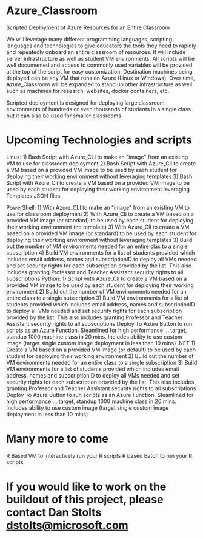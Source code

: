 # Azure_Classroom
Scripted Deployment of Azure Resources for an Entire Classroom

We will leverage many different programming languages, scripting languages and technologies to give educators the tools they need to rapidly and repeatedly onboard an entire classroom of resources.  It will include server infrastructure as well as student VM environments.  All scripts will be well documented and access to commonly used variables will be provided at the top of the script for easy customization. Destination machines being deployed can be any VM that runs on Azure (Linux or Windows).  Over time, Azure_Classroom will be expanded to stand up other infrastructure as well such as machines for research, websites, docker containers, etc.

Scripted deployment is designed for deploying large classroom environments of hundreds or even thousands of students in a single class but it can also be used for smaller classrooms.

# Upcoming Technologies and scripts
Linux:
    1) Bash Script with Azure_CLI to make an "image" from an existing VM to use for classroom deployment
    2) Bash Script with Azure_Cli to create a VM based on a provided VM image to be used by each student for deploying their working environment without leveraging templates
    3) Bash Script with Azure_Cli to create a VM based on a provided VM image to be used by each student for deploying their working environment leveraging Templates JSON files
    
PowerShell: 
    1) With Azure_CLI to make an "image" from an existing VM to use for classroom deployment
    2) With Azure_Cli to create a VM based on a provided VM image (or standard) to be used by each student for deploying their working environment (no template)
    3) With Azure_Cli to create a VM based on a provided VM image (or standard) to be used by each student for deploying their working environment without leveraging templates
    3) Build out the number of VM environments needed for an entire clas to a single subscription 
    4) Build VM environments for a list of students provided which includes email address, names and subscriptionID to deploy all VMs needed and set security rights for each subscription provided by the list.  This also includes granting Professor and Teacher Assistant security rights to all subscriptions 
Python: 
    1) Script with Azure_Cli to create a VM based on a provided VM image to be used by each student for deploying their working environment
    2) Build out the number of VM environments needed for an entire class to a single subscription 
    3) Build VM environments for a list of students provided which includes email address, names and subscriptionID to deploy all VMs needed and set security rights for each subscription provided by the list.  This also includes granting Professor and Teacher Assistant security rights to all subscriptions 
        Deploy To Azure Button to run scripts as an Azure Function. Steamlined for high performance ... target, standup 1000 machine class in 20 mins.  Includes ability to use custom image (target single custom image deployment in less than 10 mins)
.NET
    1) Create a VM based on a provided VM image (or default) to be used by each student for deploying their working environment
    2) Build out the number of VM environments needed for an entire class to a single subscription 
    3) Build VM environments for a list of students provided which includes email address, names and subscriptionID to deploy all VMs needed and set security rights for each subscription provided by the list.  This also includes granting Professor and Teacher Assistant security rights to all subscriptions 
        Deploy To Azure Button to run scripts as an Azure Function. Steamlined for high performance ... target, standup 1000 machine class in 20 mins.  Includes ability to use custom image (target single custom image deployment in less than 10 mins)

# Many more to come    
  R Based VM to interactively run your R scripts
  R based Batch to run your R scripts

# If you would like to work on the buildout of this project, please contact Dan Stolts dstolts@microsoft.com

